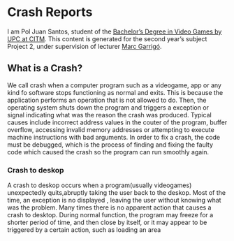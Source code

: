 # Crash Reports


I am Pol Juan Santos, student of the <a href="https://www.citm.upc.edu/ing/estudis/graus-videojocs/">Bachelor’s Degree in 
Video Games by UPC at CITM</a>. This content is generated for the second year’s subject Project 2, under supervision of lecturer
<a href="https://www.linkedin.com/in/mgarrigo/">Marc Garrigó</a>.
  

<h2 id="intro"> What is a Crash? </h2>
We call crash when a computer program such as a videogame, app or any kind fo software stops functioning as normal and exits. This is because the application performs an operation that is not allowed to do. Then, the operating system shuts down the program and  triggers a exception or signal indicating what was the reason the crash was produced. Typical causes include incorrect address values in the couter of the program, buffer overflow, accessing invalid memory addresses or attempting to execute machine instructions with bad arguments.
In order to fix a crash, the code must be debugged, which is the process of finding and fixing the faulty code which caused the crash so the program can run smoothly again.
<h3> Crash to deskop </h3>
A crash to deskop occurs when a program(usually videogames) unexpectedly quits,abruptly taking the user back to the deskop. Most of the time, an exception is no displayed , leaving the user without knowing what was the problem. Many times there is no apparent action that causes a crash to desktop. During normal function, the program may freeze for a shorter period of time, and then close by itself, or it may appear to be triggered by a certain action, such as loading an area 


